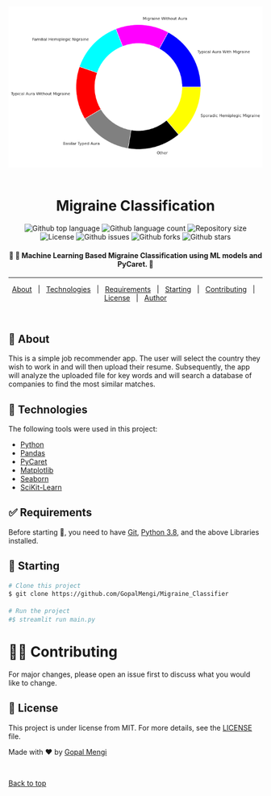 <div align="center" id="top"> 
  <img src="Migrain_Classification.png" alt="Code" />
  &#xa0;

</div>

<h1 align="center">Migraine Classification</h1>

<p align="center">
  <img alt="Github top language" src="https://img.shields.io/github/languages/top/muskaan712/JobRecommender?color=56BEB8">

  <img alt="Github language count" src="https://img.shields.io/github/languages/count/muskaan712/JobRecommender?color=56BEB8">

  <img alt="Repository size" src="https://img.shields.io/github/repo-size/muskaan712/JobRecommender?color=56BEB8">

  <img alt="License" src="https://img.shields.io/github/license/muskaan712/JobRecommender?color=56BEB8">

  <img alt="Github issues" src="https://img.shields.io/github/issues/muskaan712/JobRecommender?color=56BEB8" /> 

  <img alt="Github forks" src="https://img.shields.io/github/forks/muskaan712/JobRecommender?color=56BEB8" />

  <img alt="Github stars" src="https://img.shields.io/github/stars/muskaan712/JobRecommender?color=56BEB8" />
</p>

<!-- Status -->

<h4 align="center"> 
	🚧 🚀 Machine Learning Based Migraine Classification using ML models and PyCaret. 🚧
</h4> 

<hr>

<p align="center">
  <a href="#dart-about">About</a> &#xa0; | &#xa0; 
  <a href="#rocket-technologies">Technologies</a> &#xa0; | &#xa0;
  <a href="#white_check_mark-requirements">Requirements</a> &#xa0; | &#xa0;
  <a href="#checkered_flag-starting">Starting</a> &#xa0; | &#xa0;
  <a href="#man_office_worker-contributing">Contributing</a> &#xa0; | &#xa0;
  <a href="#memo-license">License</a> &#xa0; | &#xa0;
  <a href="https://github.com/muskaan712" target="_blank">Author</a>
</p>

<br>

## :dart: About ##

This is a simple job recommender app. The user will select the country they wish to work in and will then upload their resume. Subsequently, the app will analyze the uploaded file for key words and will search a database of companies to find the most similar matches.

## :rocket: Technologies ##

The following tools were used in this project:

- [Python](https://downloads.python.org/)
- [Pandas](https://pandas.pydata.org/)
- [PyCaret](https://pycaret.org/)
- [Matplotlib](https://matplotlib.org/)
- [Seaborn](https://seaborn.pydata.org/)
- [SciKit-Learn](https://scikit-learn.org/stable/)

## :white_check_mark: Requirements ##

Before starting :checkered_flag:, you need to have [Git](https://git-scm.com), [Python 3.8](https://downloads.python.org/), and the above Libraries installed.

## :checkered_flag: Starting ##

```bash
# Clone this project
$ git clone https://github.com/GopalMengi/Migraine_Classifier

# Run the project
#$ streamlit run main.py 
```
# :man_office_worker: Contributing ##
For major changes, please open an issue first to discuss what you would like to change.

## :memo: License ##

This project is under license from MIT. For more details, see the [LICENSE](LICENSE.md) file.


Made with :heart: by <a href="https://github.com/GopalMengi" target="_blank">Gopal Mengi</a>

&#xa0;

<a href="#top">Back to top</a>
